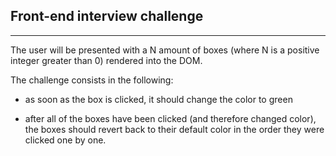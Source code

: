 ## Front-end interview challenge

---

The user will be presented with a N amount of boxes (where N is a positive integer greater than 0) rendered into the DOM.

The challenge consists in the following:

- as soon as the box is clicked, it should change the color to green

- after all of the boxes have been clicked (and therefore changed color), the boxes should revert back to their default color in the order they were clicked one by one.
